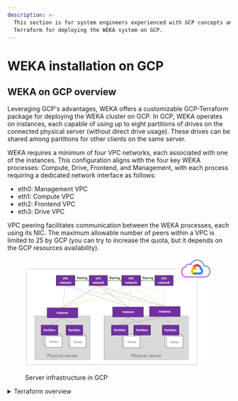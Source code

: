 ```yaml
---
description: >-
  This section is for system engineers experienced with GCP concepts and
  Terraform for deploying the WEKA system on GCP.
---
```


# WEKA installation on GCP

## WEKA on GCP overview

Leveraging GCP's advantages, WEKA offers a customizable GCP-Terraform package for deploying the WEKA cluster on GCP. In GCP, WEKA operates on instances, each capable of using up to eight partitions of drives on the connected physical server (without direct drive usage). These drives can be shared among partitions for other clients on the same server.

WEKA requires a minimum of four VPC networks, each associated with one of the instances. This configuration aligns with the four key WEKA processes: Compute, Drive, Frontend, and Management, with each process requiring a dedicated network interface as follows:

* eth0: Management VPC
* eth1: Compute VPC
* eth2: Frontend VPC
* eth3: Drive VPC

VPC peering facilitates communication between the WEKA processes, each using its NIC. The maximum allowable number of peers within a VPC is limited to 25 by GCP (you can try to increase the quota, but it depends on the GCP resources availability).

<figure><img src="../../.gitbook/assets/GCP_overview.png" alt=""><figcaption><p>Server infrastructure in GCP</p></figcaption></figure>

<details>

<summary>Terraform overview</summary>

Terraform is an open-source project from Hashicorp. It creates and manages resources on cloud platforms and on-premises clouds. Unlike AWS CloudFormation, it works with many APIs from multiple platforms and services.

The GCP Console is already installed with Terraform by default. It is the primary tool for deploying WEKA on GCP. Terraform can be used outside of GCP or independent of GCP Console.

<img src="../../.gitbook/assets/Terraform_overview.png" alt="" data-size="original">

### How does Terraform work?

A deployment with Terraform involves three phases:

* **Write:** Define the infrastructure in configuration files and customize the project variables provided in the Terraform package.
* **Plan**: Review the changes Terraform will make to your infrastructure.
* **Apply:** Terraform provisions the infrastructure, including the VMs and instances, installs the WEKA software, and creates the cluster. Once completed, the WEKA cluster runs on GCP.

<img src="../../.gitbook/assets/Terraform_how.png" alt="Terraform phases" data-size="original">

**Related information**

[Terraform Tutorials](https://learn.hashicorp.com/terraform?track=gcp)

[Terraform Installation](https://learn.hashicorp.com/tutorials/terraform/install-cli)

</details>
